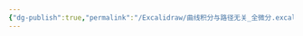 ```yaml
---
{"dg-publish":true,"permalink":"/Excalidraw/曲线积分与路径无关_全微分.excalidraw/","tags":["excalidraw"]}
---
```

<style> .container {font-family: sans-serif; text-align: center;} .button-wrapper button {z-index: 1;height: 40px; width: 100px; margin: 10px;padding: 5px;} .excalidraw .App-menu_top .buttonList { display: flex;} .excalidraw-wrapper { height: 800px; margin: 50px; position: relative;} :root[dir="ltr"] .excalidraw .layer-ui__wrapper .zen-mode-transition.App-menu_bottom--transition-left {transform: none;} </style><script src="https://cdn.jsdelivr.net/npm/react@17/umd/react.production.min.js"></script><script src="https://cdn.jsdelivr.net/npm/react-dom@17/umd/react-dom.production.min.js"></script><script type="text/javascript" src="https://cdn.jsdelivr.net/npm/@excalidraw/excalidraw@0/dist/excalidraw.production.min.js"></script><div id="曲线积分与路径无关_全微分excalidraw.md"></div><script>(function(){const InitialData={"type":"excalidraw","version":2,"source":"https://github.com/zsviczian/obsidian-excalidraw-plugin/releases/tag/2.6.7","elements":[{"id":"AXKPGaypQC6Drdz55M2wG","type":"arrow","x":-261.20001220703125,"y":264.49433191844844,"width":618.4000854492188,"height":0,"angle":0,"strokeColor":"#1e1e1e","backgroundColor":"transparent","fillStyle":"solid","strokeWidth":1,"strokeStyle":"solid","roughness":0,"opacity":100,"groupIds":[],"frameId":null,"index":"a0","roundness":{"type":2},"seed":1100916469,"version":115,"versionNonce":1798051366,"isDeleted":false,"boundElements":[],"updated":1741244942741,"link":null,"locked":false,"points":[[0,0],[618.4000854492188,0]],"lastCommittedPoint":null,"startBinding":null,"endBinding":null,"startArrowhead":null,"endArrowhead":"arrow","elbowed":false},{"id":"1KoCBIPTtsvt7Sfrg5PTT","type":"arrow","x":-238.96438889509128,"y":300.86251068115234,"width":3.552713678800501e-14,"height":613.6000213623047,"angle":0,"strokeColor":"#1e1e1e","backgroundColor":"transparent","fillStyle":"solid","strokeWidth":1,"strokeStyle":"solid","roughness":0,"opacity":100,"groupIds":[],"frameId":null,"index":"a1","roundness":{"type":2},"seed":1798942485,"version":146,"versionNonce":1674801594,"isDeleted":false,"boundElements":[],"updated":1741244938959,"link":null,"locked":false,"points":[[0,0],[3.552713678800501e-14,-613.6000213623047]],"lastCommittedPoint":null,"startBinding":null,"endBinding":null,"startArrowhead":null,"endArrowhead":"arrow","elbowed":false},{"id":"Shj09ciC","type":"text","x":365.378465629145,"y":249.38334881828558,"width":12,"height":25,"angle":0,"strokeColor":"#1e1e1e","backgroundColor":"transparent","fillStyle":"solid","strokeWidth":1,"strokeStyle":"solid","roughness":0,"opacity":100,"groupIds":[],"frameId":null,"index":"a2","roundness":null,"seed":1572611867,"version":71,"versionNonce":1462521254,"isDeleted":false,"boundElements":[],"updated":1741245046841,"link":null,"locked":false,"text":"x","rawText":"x","fontSize":20,"fontFamily":5,"textAlign":"left","verticalAlign":"top","containerId":null,"originalText":"x","autoResize":true,"lineHeight":1.25},{"id":"IslR5yBa","type":"text","x":-219.76715557985563,"y":-312.0265604709993,"width":11,"height":25,"angle":0,"strokeColor":"#1e1e1e","backgroundColor":"transparent","fillStyle":"solid","strokeWidth":1,"strokeStyle":"solid","roughness":0,"opacity":100,"groupIds":[],"frameId":null,"index":"a3","roundness":null,"seed":1922651707,"version":35,"versionNonce":2071283494,"isDeleted":false,"boundElements":[],"updated":1741245049356,"link":null,"locked":false,"text":"y","rawText":"y","fontSize":20,"fontFamily":5,"textAlign":"left","verticalAlign":"top","containerId":null,"originalText":"y","autoResize":true,"lineHeight":1.25},{"id":"Ie8om-_7Og6-_wZwSEtVd","type":"ellipse","x":-161.11677605699217,"y":-214.90099687562136,"width":427.44579782181324,"height":432.4233755290211,"angle":0,"strokeColor":"#1e1e1e","backgroundColor":"transparent","fillStyle":"solid","strokeWidth":1,"strokeStyle":"solid","roughness":0,"opacity":100,"groupIds":[],"frameId":null,"index":"a4","roundness":{"type":2},"seed":638403750,"version":71,"versionNonce":1107564410,"isDeleted":false,"boundElements":[],"updated":1741244951140,"link":null,"locked":false},{"id":"tuYAPkcy","type":"text","x":46.05616825852769,"y":-24.510269470677258,"width":16,"height":25,"angle":0,"strokeColor":"#1e1e1e","backgroundColor":"transparent","fillStyle":"solid","strokeWidth":1,"strokeStyle":"solid","roughness":0,"opacity":100,"groupIds":[],"frameId":null,"index":"a5","roundness":null,"seed":367788282,"version":16,"versionNonce":206717862,"isDeleted":false,"boundElements":[],"updated":1741247120133,"link":null,"locked":false,"text":"D","rawText":"D","fontSize":20,"fontFamily":5,"textAlign":"left","verticalAlign":"top","containerId":null,"originalText":"D","autoResize":true,"lineHeight":1.25},{"id":"FAoHS4jV","type":"text","x":-88.3202984243282,"y":127.30453332129457,"width":14,"height":25,"angle":0,"strokeColor":"#1e1e1e","backgroundColor":"transparent","fillStyle":"solid","strokeWidth":1,"strokeStyle":"solid","roughness":0,"opacity":100,"groupIds":[],"frameId":null,"index":"a6","roundness":null,"seed":1795200102,"version":7,"versionNonce":1462482170,"isDeleted":false,"boundElements":[{"id":"fb0bD3aVwcfucaEUieS2I","type":"arrow"}],"updated":1741247055506,"link":null,"locked":false,"text":"A","rawText":"A","fontSize":20,"fontFamily":5,"textAlign":"left","verticalAlign":"top","containerId":null,"originalText":"A","autoResize":true,"lineHeight":1.25},{"id":"fb0bD3aVwcfucaEUieS2I","type":"arrow","x":-65.91408092136498,"y":146.59736742672652,"width":236.40624704937926,"height":104.5257821645423,"angle":0,"strokeColor":"#1971c2","backgroundColor":"transparent","fillStyle":"solid","strokeWidth":1,"strokeStyle":"solid","roughness":0,"opacity":100,"groupIds":[],"frameId":null,"index":"a8","roundness":{"type":2},"seed":694607910,"version":290,"versionNonce":1838167482,"isDeleted":false,"boundElements":[],"updated":1741247080534,"link":null,"locked":false,"points":[[0,0],[64.07603813274181,8.083617804215862],[135.6281035375515,6.2170231971708745],[181.04817673004032,-16.18182727053272],[217.13522941783145,-56.62434649055007],[236.40624704937926,-96.44216436032644]],"lastCommittedPoint":null,"startBinding":{"elementId":"FAoHS4jV","focus":0.3623404674177951,"gap":8.406217502963216,"fixedPoint":null},"endBinding":null,"startArrowhead":null,"endArrowhead":"arrow","elbowed":false},{"id":"EP3OylkL","type":"text","x":100.82604048749806,"y":149.0812963487529,"width":19.399978637695312,"height":25,"angle":0,"strokeColor":"#1971c2","backgroundColor":"transparent","fillStyle":"solid","strokeWidth":1,"strokeStyle":"solid","roughness":0,"opacity":100,"groupIds":[],"frameId":null,"index":"aA","roundness":null,"seed":487851898,"version":53,"versionNonce":1464346982,"isDeleted":false,"boundElements":[],"updated":1741245038192,"link":null,"locked":false,"text":"L1","rawText":"L1","fontSize":20,"fontFamily":5,"textAlign":"left","verticalAlign":"top","containerId":null,"originalText":"L1","autoResize":true,"lineHeight":1.25},{"id":"B1f5bRtE","type":"image","x":-106.2387708401098,"y":103.19860076917303,"width":51,"height":16,"angle":0,"strokeColor":"#000000","backgroundColor":"transparent","fillStyle":"hachure","strokeWidth":1,"strokeStyle":"solid","roughness":1,"opacity":100,"roundness":null,"seed":10176,"version":27,"versionNonce":1632690598,"updated":1741247105146,"isDeleted":false,"groupIds":[],"boundElements":[],"link":null,"locked":false,"fileId":"56cdad0b3203c356686562c4efa4a999bc57b166","scale":[1,1],"index":"aD","frameId":null,"status":"pending","crop":null},{"id":"JKuMug1X","type":"image","x":154.2463177341512,"y":26.34740725949524,"width":37,"height":16,"angle":0,"strokeColor":"#000000","backgroundColor":"transparent","fillStyle":"hachure","strokeWidth":1,"strokeStyle":"solid","roughness":1,"opacity":100,"roundness":null,"seed":78562,"version":33,"versionNonce":1355787770,"updated":1741247116032,"isDeleted":false,"groupIds":[],"boundElements":[],"link":null,"locked":false,"fileId":"a05a1f52642a5426b9db0a89075deab28e3e44cb","scale":[1,1],"index":"aE","frameId":null,"status":"pending","crop":null}],"appState":{"theme":"dark","viewBackgroundColor":"#ffffff","currentItemStrokeColor":"#1971c2","currentItemBackgroundColor":"transparent","currentItemFillStyle":"solid","currentItemStrokeWidth":1,"currentItemStrokeStyle":"solid","currentItemRoughness":0,"currentItemOpacity":100,"currentItemFontFamily":5,"currentItemFontSize":20,"currentItemTextAlign":"left","currentItemStartArrowhead":null,"currentItemEndArrowhead":"arrow","currentItemArrowType":"round","scrollX":367.03275133986637,"scrollY":328.88495942500026,"zoom":{"value":1.290806},"currentItemRoundness":"round","gridSize":null,"gridStep":5,"gridModeEnabled":false,"gridColor":{"Bold":"rgba(217, 217, 217, 0.5)","Regular":"rgba(230, 230, 230, 0.5)"},"currentStrokeOptions":null,"frameRendering":{"enabled":true,"clip":true,"name":true,"outline":true},"objectsSnapModeEnabled":false,"activeTool":{"type":"selection","customType":null,"locked":false,"lastActiveTool":null}},"files":{}};InitialData.scrollToContent=true;App=()=>{const e=React.useRef(null),t=React.useRef(null),[n,i]=React.useState({width:void 0,height:void 0});return React.useEffect(()=>{i({width:t.current.getBoundingClientRect().width,height:t.current.getBoundingClientRect().height});const e=()=>{i({width:t.current.getBoundingClientRect().width,height:t.current.getBoundingClientRect().height})};return window.addEventListener("resize",e),()=>window.removeEventListener("resize",e)},[t]),React.createElement(React.Fragment,null,React.createElement("div",{className:"excalidraw-wrapper",ref:t},React.createElement(ExcalidrawLib.Excalidraw,{ref:e,width:n.width,height:n.height,initialData:InitialData,viewModeEnabled:!0,zenModeEnabled:!0,gridModeEnabled:!1})))},excalidrawWrapper=document.getElementById("曲线积分与路径无关_全微分excalidraw.md");ReactDOM.render(React.createElement(App),excalidrawWrapper);})();</script>